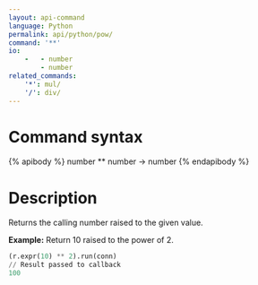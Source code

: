 ```yaml
---
layout: api-command
language: Python
permalink: api/python/pow/
command: '**'
io:
    -   - number
        - number
related_commands:
    '*': mul/
    '/': div/
---
```

# Command syntax #

{% apibody %}
number ** number &rarr; number
{% endapibody %}

# Description #

Returns the calling number raised to the given value.

__Example:__ Return 10 raised to the power of 2.

```py
(r.expr(10) ** 2).run(conn)
// Result passed to callback
100
```
